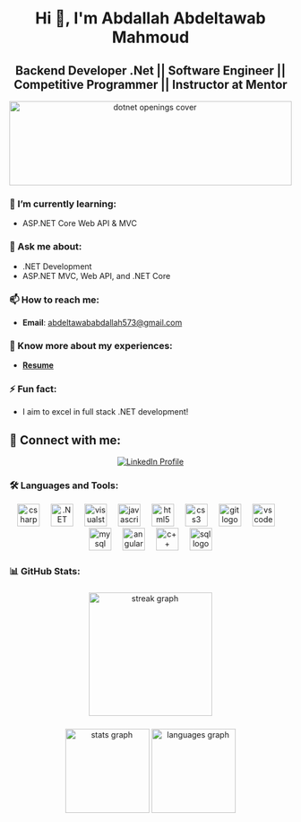 <h1 align="center">Hi 👋, I'm Abdallah Abdeltawab Mahmoud</h1>
<h2 align="center">Backend Developer .Net || Software Engineer || Competitive Programmer || Instructor at Mentor</h2>

<div align="center">
  <img src="https://github.com/user-attachments/assets/772cb46a-8dec-4bb0-bd15-c68ca56563bb" style="width: 100%; height: 150;" alt="dotnet openings cover" />
</div>

### 🌱 I’m currently learning:
- ASP.NET Core Web API & MVC

### 💬 Ask me about:
- .NET Development
- ASP.NET MVC, Web API, and .NET Core

### 📫 How to reach me:
- **Email**: abdeltawababdallah573@gmail.com

### 📄 Know more about my experiences:
- [**Resume**](https://drive.google.com/file/d/1ozeBhcB4bpRjtxjl4MonVfcldFD05Ccp/view?usp=sharing)

### ⚡ Fun fact:
- I aim to excel in full stack .NET development!

## 🔗 Connect with me:
<p align="center">
  <a href="https://www.linkedin.com/in/abdallah-abdeltawab-54b58b226" target="_blank">
    <img src="https://img.shields.io/badge/LinkedIn-blue?style=for-the-badge&logo=linkedin" alt="LinkedIn Profile" />
  </a>
</p>

### 🛠 Languages and Tools:
<div align="center">
  <img src="https://cdn.jsdelivr.net/gh/devicons/devicon/icons/csharp/csharp-original.svg" height="40" alt="csharp logo" />
  <img width="12" />
  <img src="https://cdn.jsdelivr.net/gh/devicons/devicon/icons/dotnetcore/dotnetcore-original.svg" height="40" alt=".NET Core logo" />
  <img width="12" />
  <img src="https://cdn.jsdelivr.net/gh/devicons/devicon/icons/visualstudio/visualstudio-plain.svg" height="40" alt="visualstudio logo" />
  <img width="12" />
  <img src="https://cdn.jsdelivr.net/gh/devicons/devicon/icons/javascript/javascript-original.svg" height="40" alt="javascript logo" />
  <img width="12" />
  <img src="https://cdn.jsdelivr.net/gh/devicons/devicon/icons/html5/html5-original.svg" height="40" alt="html5 logo" />
  <img width="12" />
  <img src="https://cdn.jsdelivr.net/gh/devicons/devicon/icons/css3/css3-original.svg" height="40" alt="css3 logo" />
  <img width="12" />
  <img src="https://cdn.jsdelivr.net/gh/devicons/devicon/icons/git/git-original.svg" height="40" alt="git logo" />
  <img width="12" />
  <img src="https://cdn.jsdelivr.net/gh/devicons/devicon/icons/vscode/vscode-original.svg" height="40" alt="vscode logo" />
  <img width="12" />
  <img src="https://cdn.jsdelivr.net/gh/devicons/devicon/icons/mysql/mysql-original.svg" height="40" alt="mysql logo" />
  <img width="12" />
  <img src="https://cdn.jsdelivr.net/gh/devicons/devicon/icons/angularjs/angularjs-original.svg" height="40" alt="angularjs logo" />
  <img width="12" />
  <img src="https://cdn.jsdelivr.net/gh/devicons/devicon/icons/cplusplus/cplusplus-original.svg" height="40" alt="c++ logo" />
  <img width="12" />
  <img src="https://cdn.jsdelivr.net/gh/devicons/devicon/icons/sql/sql-original.svg" height="40" alt="sql logo" />
</div>

### 📊 GitHub Stats:

###

<div align="center">
  <img src="https://streak-stats.demolab.com?user=abdallah7296&locale=en&mode=daily&theme=dark&hide_border=false&border_radius=5&order=3" height="220" alt="streak graph"  />
</div>

###

<div align="center">
  <img src="https://github-readme-stats.vercel.app/api?username=abdallah7296&hide_title=false&hide_rank=false&show_icons=true&include_all_commits=true&count_private=true&disable_animations=false&theme=dracula&locale=en&hide_border=false&order=1" height="150" alt="stats graph"  />
  <img src="https://github-readme-stats.vercel.app/api/top-langs?username=abdallah7296&locale=en&hide_title=false&layout=compact&card_width=320&langs_count=5&theme=dracula&hide_border=false&order=2" height="150" alt="languages graph"  />
</div>

###
